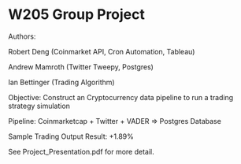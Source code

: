 # W205 Group Project

Authors:

Robert Deng (Coinmarket API, Cron Automation, Tableau) 

Andrew Mamroth (Twitter Tweepy, Postgres)

Ian Bettinger (Trading Algorithm)



Objective: Construct an Cryptocurrency data pipeline to run a trading strategy simulation

Pipeline:
Coinmarketcap + Twitter + VADER => Postgres Database

Sample Trading Output Result: +1.89%

See Project_Presentation.pdf for more detail.